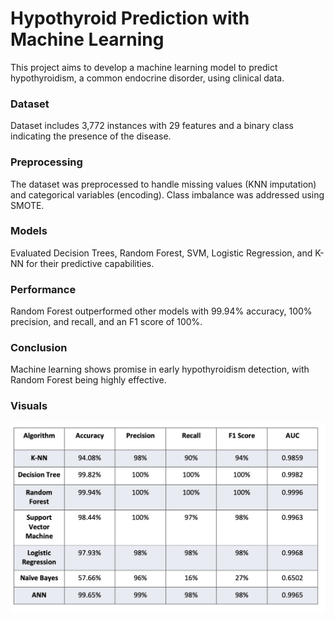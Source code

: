 # Hypothyroid Prediction with Machine Learning

This project aims to develop a machine learning model to predict hypothyroidism, a common endocrine disorder, using clinical data.

### Dataset

Dataset includes 3,772 instances with 29 features and a binary class indicating the presence of the disease.

### Preprocessing

The dataset was preprocessed to handle missing values (KNN imputation) and categorical variables (encoding). Class imbalance was addressed using SMOTE.

### Models

Evaluated Decision Trees, Random Forest, SVM, Logistic Regression, and K-NN for their predictive capabilities.

### Performance

Random Forest outperformed other models with 99.94% accuracy, 100% precision, and recall, and an F1 score of 100%.

### Conclusion

Machine learning shows promise in early hypothyroidism detection, with Random Forest being highly effective.

### Visuals

![Score](images/score.png)

